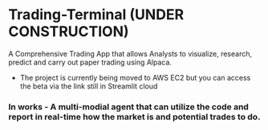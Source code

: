 # Trading-Terminal (UNDER CONSTRUCTION)
A Comprehensive Trading App that allows Analysts to visualize, research, predict and carry out paper trading using Alpaca.

* The project is currently being moved to AWS EC2 but you can access the beta via the link still in Streamlit cloud

### In works - A multi-modial agent that can utilize the code and report in real-time how the market is and potential trades to do. 